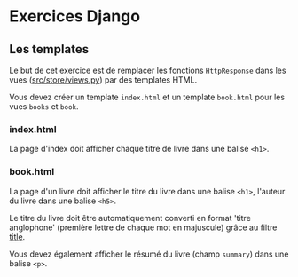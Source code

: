 # Exercices Django

## Les templates

Le but de cet exercice est de remplacer les fonctions `HttpResponse` dans les vues ([src/store/views.py](src/store/views.py)) par des templates HTML.

Vous devez créer un template `index.html` et un template `book.html` pour les vues `books` et `book`.

### index.html

La page d'index doit afficher chaque titre de livre dans une balise `<h1>`.

### book.html

La page d'un livre doit afficher le titre du livre dans une balise `<h1>`, l'auteur du livre dans une balise `<h5>`.

Le titre du livre doit être automatiquement converti en format 'titre anglophone' (première lettre de chaque mot en majuscule) grâce au filtre [title](https://docs.djangoproject.com/fr/3.1/ref/templates/builtins/#title).

Vous devez également afficher le résumé du livre (champ `summary`) dans une balise `<p>`.
